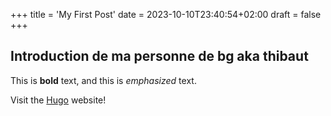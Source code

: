 +++
title = 'My First Post'
date = 2023-10-10T23:40:54+02:00
draft = false
+++

## Introduction de ma personne de bg aka thibaut

This is **bold** text, and this is *emphasized* text.

Visit the [Hugo](https://gohugo.io) website!

